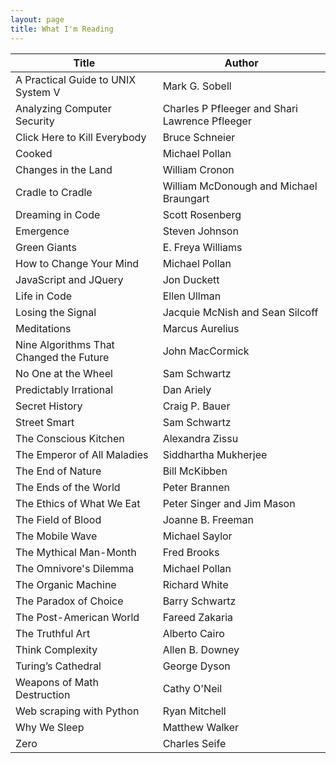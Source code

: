 ```yaml
---
layout: page
title: What I'm Reading
---
```


| Title | Author |
| ----- | ------ |
| A Practical Guide to UNIX System V | Mark G. Sobell |
| Analyzing Computer Security | Charles P Pfleeger and Shari Lawrence Pfleeger |
| Click Here to Kill Everybody | Bruce Schneier |
| Cooked | Michael Pollan |
| Changes in the Land | William Cronon |
| Cradle to Cradle | William McDonough and Michael Braungart |
| Dreaming in Code | Scott Rosenberg |
| Emergence | Steven Johnson |
| Green Giants | E. Freya Williams |
| How to Change Your Mind | Michael Pollan |
| JavaScript and JQuery | Jon Duckett |
| Life in Code | Ellen Ullman |
| Losing the Signal | Jacquie McNish and Sean Silcoff |
| Meditations | Marcus Aurelius |
| Nine Algorithms That Changed the Future | John MacCormick |
| No One at the Wheel | Sam Schwartz |
| Predictably Irrational | Dan Ariely |
| Secret History | Craig P. Bauer |
| Street Smart | Sam Schwartz |
| The Conscious Kitchen | Alexandra Zissu |
| The Emperor of All Maladies | Siddhartha Mukherjee |
| The End of Nature | Bill McKibben |
| The Ends of the World | Peter Brannen |
| The Ethics of What We Eat | Peter Singer and Jim Mason |
| The Field of Blood | Joanne B. Freeman |
| The Mobile Wave | Michael Saylor |
| The Mythical Man-Month | Fred Brooks |
| The Omnivore's Dilemma | Michael Pollan |
| The Organic Machine | Richard White |
| The Paradox of Choice | Barry Schwartz |
| The Post-American World | Fareed Zakaria |
| The Truthful Art | Alberto Cairo |
| Think Complexity | Allen B. Downey |
| Turing’s Cathedral | George Dyson |
| Weapons of Math Destruction | Cathy O'Neil |
| Web scraping with Python | Ryan Mitchell |
| Why We Sleep | Matthew Walker |
| Zero | Charles Seife |
